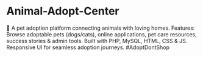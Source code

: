 # Animal-Adopt-Center
🐾 A pet adoption platform connecting animals with loving homes. Features: Browse adoptable pets (dogs/cats), online applications, pet care resources, success stories &amp; admin tools. Built with PHP, MySQL, HTML, CSS &amp; JS. Responsive UI for seamless adoption journeys. #AdoptDontShop
